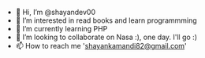 - 👋 Hi, I’m @shayandev00
- 👀 I’m interested in read books and learn programmming
- 🌱 I’m currently learning PHP
- 💞️ I’m looking to collaborate on Nasa :), one day. I'll go :)
- 📫 How to reach me 'shayankamandi82@gmail.com'

<!---
shayandev00/shayandev00 is a ✨ special ✨ repository because its `README.md` (this file) appears on your GitHub profile.
You can click the Preview link to take a look at your changes.
--->
